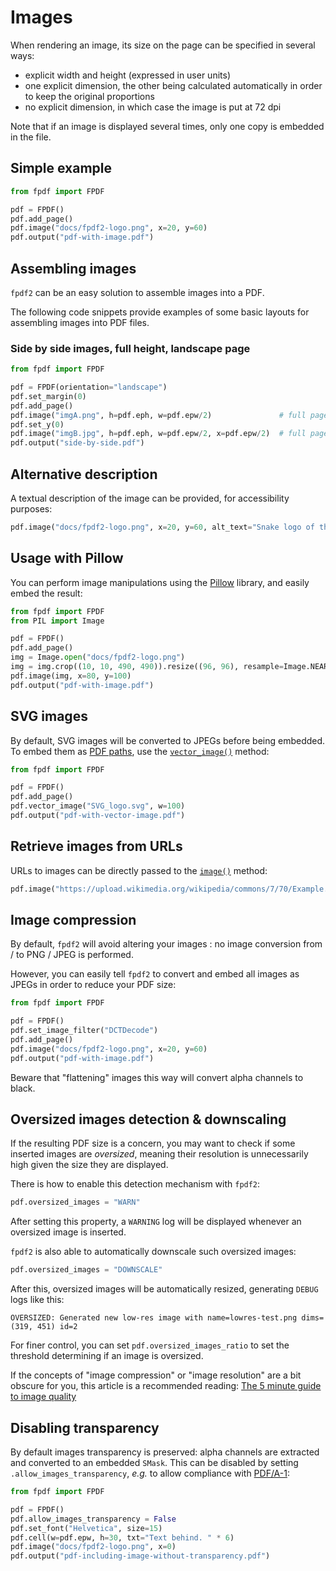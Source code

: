 # Images #

When rendering an image, its size on the page can be specified in several ways:

* explicit width and height (expressed in user units)
* one explicit dimension, the other being calculated automatically in order to keep the original proportions
* no explicit dimension, in which case the image is put at 72 dpi

Note that if an image is displayed several times, only one copy is embedded in the file.


## Simple example ##

```python
from fpdf import FPDF

pdf = FPDF()
pdf.add_page()
pdf.image("docs/fpdf2-logo.png", x=20, y=60)
pdf.output("pdf-with-image.pdf")
```


## Assembling images ##
`fpdf2` can be an easy solution to assemble images into a PDF.

The following code snippets provide examples of some basic layouts for assembling images into PDF files.

### Side by side images, full height, landscape page ###

```python
from fpdf import FPDF

pdf = FPDF(orientation="landscape")
pdf.set_margin(0)
pdf.add_page()
pdf.image("imgA.png", h=pdf.eph, w=pdf.epw/2)               # full page height, half page width
pdf.set_y(0)
pdf.image("imgB.jpg", h=pdf.eph, w=pdf.epw/2, x=pdf.epw/2)  # full page height, half page width, right half of the page
pdf.output("side-by-side.pdf")
```


## Alternative description ##

A textual description of the image can be provided, for accessibility purposes:

```python
pdf.image("docs/fpdf2-logo.png", x=20, y=60, alt_text="Snake logo of the fpdf2 library")
```


## Usage with Pillow ##

You can perform image manipulations using the [Pillow](https://pillow.readthedocs.io/en/stable/) library,
and easily embed the result:

```python
from fpdf import FPDF
from PIL import Image

pdf = FPDF()
pdf.add_page()
img = Image.open("docs/fpdf2-logo.png")
img = img.crop((10, 10, 490, 490)).resize((96, 96), resample=Image.NEAREST)
pdf.image(img, x=80, y=100)
pdf.output("pdf-with-image.pdf")
```


## SVG images ##

By default, SVG images will be converted to JPEGs before being embedded.
To embed them as [PDF paths](SVG.md), use the [`vector_image()`](fpdf/fpdf.html#fpdf.fpdf.FPDF.vector_image) method:
```python
from fpdf import FPDF

pdf = FPDF()
pdf.add_page()
pdf.vector_image("SVG_logo.svg", w=100)
pdf.output("pdf-with-vector-image.pdf")
```


## Retrieve images from URLs ##

URLs to images can be directly passed to the [`image()`](fpdf/fpdf.html#fpdf.fpdf.FPDF.image) method:

```python
pdf.image("https://upload.wikimedia.org/wikipedia/commons/7/70/Example.png")
```


## Image compression ##

By default, `fpdf2` will avoid altering your images :
no image conversion from / to PNG / JPEG is performed.

However, you can easily tell `fpdf2` to convert and embed all images as JPEGs in order to reduce your PDF size:

```python
from fpdf import FPDF

pdf = FPDF()
pdf.set_image_filter("DCTDecode")
pdf.add_page()
pdf.image("docs/fpdf2-logo.png", x=20, y=60)
pdf.output("pdf-with-image.pdf")
```

Beware that "flattening" images this way will convert alpha channels to black.


## Oversized images detection & downscaling ##

If the resulting PDF size is a concern,
you may want to check if some inserted images are _oversized_,
meaning their resolution is unnecessarily high given the size they are displayed.

There is how to enable this detection mechanism with `fpdf2`:

```python
pdf.oversized_images = "WARN"
```

After setting this property, a `WARNING` log will be displayed whenever an oversized image is inserted.

`fpdf2` is also able to automatically downscale such oversized images:

```python
pdf.oversized_images = "DOWNSCALE"
```

After this, oversized images will be automatically resized, generating `DEBUG` logs like this:
```
OVERSIZED: Generated new low-res image with name=lowres-test.png dims=(319, 451) id=2
```

For finer control, you can set `pdf.oversized_images_ratio` to set the threshold determining if an image is oversized.

If the concepts of "image compression" or "image resolution" are a bit obscure for you,
this article is a recommended reading:
[The 5 minute guide to image quality](https://medium.com/unsplash/the-5-minute-guide-to-image-quality-ad7c3503c845)


## Disabling transparency ##

By default images transparency is preserved:
alpha channels are extracted and converted to an embedded `SMask`.
This can be disabled by setting `.allow_images_transparency`,
_e.g._ to allow compliance with [PDF/A-1](https://en.wikipedia.org/wiki/PDF/A#Description):

```python
from fpdf import FPDF

pdf = FPDF()
pdf.allow_images_transparency = False
pdf.set_font("Helvetica", size=15)
pdf.cell(w=pdf.epw, h=30, txt="Text behind. " * 6)
pdf.image("docs/fpdf2-logo.png", x=0)
pdf.output("pdf-including-image-without-transparency.pdf")
```
